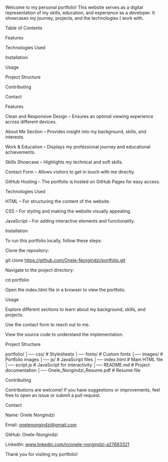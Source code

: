 Welcome to my personal portfolio! This website serves as a digital representation of my skills, education, and experience as a developer. It showcases my journey, projects, and the technologies I work with.

Table of Contents

Features

Technologies Used

Installation

Usage

Project Structure

Contributing

Contact

Features

Clean and Responsive Design – Ensures an optimal viewing experience across different devices.

About Me Section – Provides insight into my background, skills, and interests.

Work & Education – Displays my professional journey and educational achievements.

Skills Showcase – Highlights my technical and soft skills.

Contact Form – Allows visitors to get in touch with me directly.

GitHub Hosting – The portfolio is hosted on GitHub Pages for easy access.

Technologies Used

HTML – For structuring the content of the website.

CSS – For styling and making the website visually appealing.

JavaScript – For adding interactive elements and functionality.

Installation

To run this portfolio locally, follow these steps:

Clone the repository:

git clone https://github.com/Onele-Nongindzi/portfolio.git

Navigate to the project directory:

cd portfolio

Open the index.html file in a browser to view the portfolio.

Usage

Explore different sections to learn about my background, skills, and projects.

Use the contact form to reach out to me.

View the source code to understand the implementation.

Project Structure

portfolio/
│── css/            # Stylesheets
│── fonts/          # Custom fonts
│── images/         # Portfolio images
│── js/             # JavaScript files
│── index.html      # Main HTML file
│── script.js       # JavaScript for interactivity
│── README.md       # Project documentation
│── Onele_Nongindzi_Resume.pdf  # Resume file

Contributing

Contributions are welcome! If you have suggestions or improvements, feel free to open an issue or submit a pull request.

Contact

Name: Onele Nongindzi

Email: onelenongindzi@gmail.com

GitHub: Onele-Nongindzi

LinkedIn: www.linkedin.com/in/onele-nongindzi-a27683321

Thank you for visiting my portfolio!

